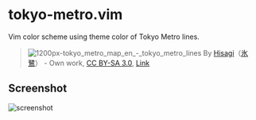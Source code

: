 # tokyo-metro.vim

Vim color scheme using theme color of Tokyo Metro lines.

> ![1200px-tokyo_metro_map_en_-_tokyo_metro_lines](https://user-images.githubusercontent.com/17229643/44889893-f4a0de00-ad12-11e8-9bbe-993336fcc2a6.png)
> By [Hisagi](//commons.wikimedia.org/wiki/User:Hisagi "User:Hisagi")（[氷鷺](https://ja.wikipedia.org/wiki/User:%E6%B0%B7%E9%B7%BA "ja:User:氷鷺")） - <span class="int-own-work" lang="en">Own work</span>, [CC BY-SA 3.0](https://creativecommons.org/licenses/by-sa/3.0 "Creative Commons Attribution-Share Alike 3.0"), [Link](https://commons.wikimedia.org/w/index.php?curid=11899945)

## Screenshot
![screenshot](https://user-images.githubusercontent.com/17229643/84172717-4c0ed900-aab7-11ea-8367-4a460a3f33de.png)
